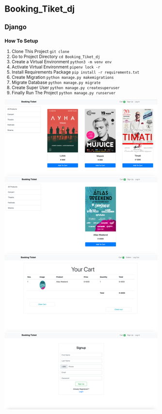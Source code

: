 # Booking_Tiket_dj
## Django

### How To Setup
1. Clone This Project `git clone`
2. Go to Project Directory `cd Booking_Tiket_dj`
3. Create a Virtual Environment `python3 -m venv env`
4. Activate Virtual Environment `pipenv lock -r`
5. Install Requirements Package `pip install -r requirements.txt`
6. Create Migration `python manage.py makemigrations`
7. Migrate Database `python manage.py migrate`
8. Create Super User `python manage.py createsuperuser`
9. Finally Run The Project `python manage.py runserver`

![](screen/1.png)
![](screen/2.png)
![](screen/3.png)
![](screen/4.png)
